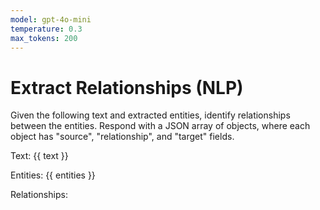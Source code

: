 ```yaml
---
model: gpt-4o-mini
temperature: 0.3
max_tokens: 200
---
```


# Extract Relationships (NLP)

Given the following text and extracted entities, identify relationships between the entities. Respond with a JSON array of objects, where each object has "source", "relationship", and "target" fields.

Text: {{ text }}

Entities: {{ entities }}

Relationships:
